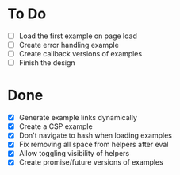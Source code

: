 # To Do

- [ ] Load the first example on page load
- [ ] Create error handling example
- [ ] Create callback versions of examples
- [ ] Finish the design

# Done

- [x] Generate example links dynamically
- [x] Create a CSP example
- [x] Don't navigate to hash when loading examples
- [x] Fix removing all space from helpers after eval
- [x] Allow toggling visibility of helpers
- [x] Create promise/future versions of examples
